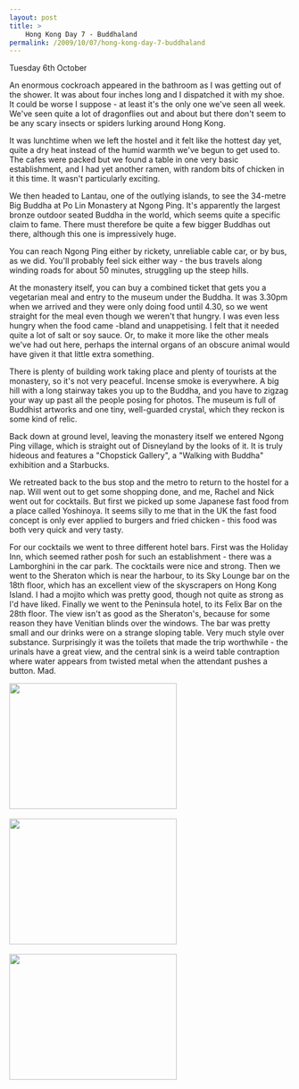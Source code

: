 ```yaml
---
layout: post
title: >
    Hong Kong Day 7 - Buddhaland
permalink: /2009/10/07/hong-kong-day-7-buddhaland
---
```

Tuesday 6th October

An enormous cockroach appeared in the bathroom as I was getting out of the shower. It was about four inches long and I dispatched it with my shoe. It could be worse I suppose - at least it's the only one we've seen all week. We've seen quite a lot of dragonflies out and about but there don't seem to be any scary insects or spiders lurking around Hong Kong.

It was lunchtime when we left the hostel and it felt like the hottest day yet, quite a dry heat instead of the humid warmth we've begun to get used to. The cafes were packed but we found a table in one very basic establishment, and I had yet another ramen, with random bits of chicken in it this time. It wasn't particularly exciting.

We then headed to Lantau, one of the outlying islands, to see the 34-metre Big Buddha at Po Lin Monastery at Ngong Ping. It's apparently the largest bronze outdoor seated Buddha in the world, which seems quite a specific claim to fame. There must therefore be quite a few bigger Buddhas out there, although this one is impressively huge.

You can reach Ngong Ping either by rickety, unreliable cable car, or by bus, as we did. You'll probably feel sick either way - the bus travels along winding roads for about 50 minutes, struggling up the steep hills.

At the monastery itself, you can buy a combined ticket that gets you a vegetarian meal and entry to the museum under the Buddha. It was 3.30pm when we arrived and they were only doing food until 4.30, so we went straight for the meal even though we weren't that hungry. I was even less hungry when the food came -bland and unappetising. I felt that it needed quite a lot of salt or soy sauce. Or, to make it more like the other meals we've had out here, perhaps the internal organs of an obscure animal would have given it that little extra something.

There is plenty of building work taking place and plenty of tourists at the monastery, so it's not very peaceful. Incense smoke is everywhere. A big hill with a long stairway takes you up to the Buddha, and you have to zigzag your way up past all the people posing for photos. The museum is full of Buddhist artworks and one tiny, well-guarded crystal, which they reckon is some kind of relic.

Back down at ground level, leaving the monastery itself we entered Ngong Ping village, which is straight out of Disneyland by the looks of it. It is truly hideous and features a "Chopstick Gallery", a "Walking with Buddha" exhibition and a Starbucks.

We retreated back to the bus stop and the metro to return to the hostel for a nap. Will went out to get some shopping done, and me, Rachel and Nick went out for cocktails. But first we picked up some Japanese fast food from a place called Yoshinoya. It seems silly to me that in the UK the fast food concept is only ever applied to burgers and fried chicken - this food was both very quick and very tasty.

For our cocktails we went to three different hotel bars. First was the Holiday Inn, which seemed rather posh for such an establishment - there was a Lamborghini in the car park. The cocktails were nice and strong. Then we went to the Sheraton which is near the harbour, to its Sky Lounge bar on the 18th floor, which has an excellent view of the skyscrapers on Hong Kong Island. I had a mojito which was pretty good, though not quite as strong as I'd have liked. Finally we went to the Peninsula hotel, to its Felix Bar on the 28th floor. The view isn't as good as the Sheraton's, because for some reason they have Venitian blinds over the windows. The bar was pretty small and our drinks were on a strange sloping table. Very much style over substance. Surprisingly it was the toilets that made the trip worthwhile - the urinals have a great view, and the central sink is a weird table contraption where water appears from twisted metal when the attendant pushes a button. Mad.
<p><a href="http://alexwarrenblog.files.wordpress.com/2009/10/l_1600_1200_a17bc05e-2669-4c87-813c-15b3302abbb6.jpeg"><img src="http://alexwarrenblog.files.wordpress.com/2009/10/l_1600_1200_a17bc05e-2669-4c87-813c-15b3302abbb6.jpeg" alt="" width="300" height="225" class="alignnone size-full wp-image-364" /></a><br /><br /><a href="http://alexwarrenblog.files.wordpress.com/2009/10/l_1600_1200_d8d1847e-0511-459f-94dc-dcec90a100af.jpeg"><img src="http://alexwarrenblog.files.wordpress.com/2009/10/l_1600_1200_d8d1847e-0511-459f-94dc-dcec90a100af.jpeg" alt="" width="300" height="225" class="alignnone size-full wp-image-364" /></a><br /><br /><a href="http://alexwarrenblog.files.wordpress.com/2009/10/l_1600_1200_60cfc6f9-bada-41ce-a2c3-5e8eb67c155e.jpeg"><img src="http://alexwarrenblog.files.wordpress.com/2009/10/l_1600_1200_60cfc6f9-bada-41ce-a2c3-5e8eb67c155e.jpeg" alt="" width="300" height="225" class="alignnone size-full wp-image-364" /></a></p>